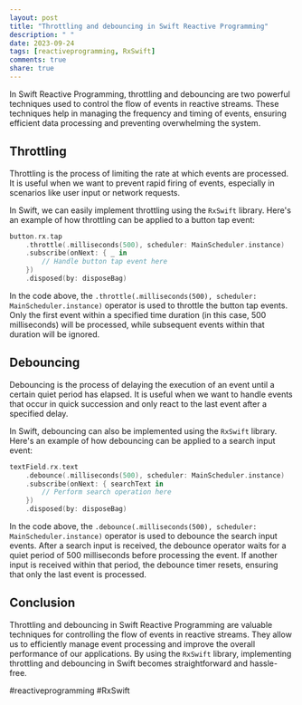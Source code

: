 ```yaml
---
layout: post
title: "Throttling and debouncing in Swift Reactive Programming"
description: " "
date: 2023-09-24
tags: [reactiveprogramming, RxSwift]
comments: true
share: true
---
```


In Swift Reactive Programming, throttling and debouncing are two powerful techniques used to control the flow of events in reactive streams. These techniques help in managing the frequency and timing of events, ensuring efficient data processing and preventing overwhelming the system.

## Throttling

Throttling is the process of limiting the rate at which events are processed. It is useful when we want to prevent rapid firing of events, especially in scenarios like user input or network requests.

In Swift, we can easily implement throttling using the `RxSwift` library. Here's an example of how throttling can be applied to a button tap event:

```swift
button.rx.tap
    .throttle(.milliseconds(500), scheduler: MainScheduler.instance)
    .subscribe(onNext: { _ in
        // Handle button tap event here
    })
    .disposed(by: disposeBag)
```

In the code above, the `.throttle(.milliseconds(500), scheduler: MainScheduler.instance)` operator is used to throttle the button tap events. Only the first event within a specified time duration (in this case, 500 milliseconds) will be processed, while subsequent events within that duration will be ignored.

## Debouncing

Debouncing is the process of delaying the execution of an event until a certain quiet period has elapsed. It is useful when we want to handle events that occur in quick succession and only react to the last event after a specified delay.

In Swift, debouncing can also be implemented using the `RxSwift` library. Here's an example of how debouncing can be applied to a search input event:

```swift
textField.rx.text
    .debounce(.milliseconds(500), scheduler: MainScheduler.instance)
    .subscribe(onNext: { searchText in
        // Perform search operation here
    })
    .disposed(by: disposeBag)
```

In the code above, the `.debounce(.milliseconds(500), scheduler: MainScheduler.instance)` operator is used to debounce the search input events. After a search input is received, the debounce operator waits for a quiet period of 500 milliseconds before processing the event. If another input is received within that period, the debounce timer resets, ensuring that only the last event is processed.

## Conclusion

Throttling and debouncing in Swift Reactive Programming are valuable techniques for controlling the flow of events in reactive streams. They allow us to efficiently manage event processing and improve the overall performance of our applications. By using the `RxSwift` library, implementing throttling and debouncing in Swift becomes straightforward and hassle-free.

#reactiveprogramming #RxSwift